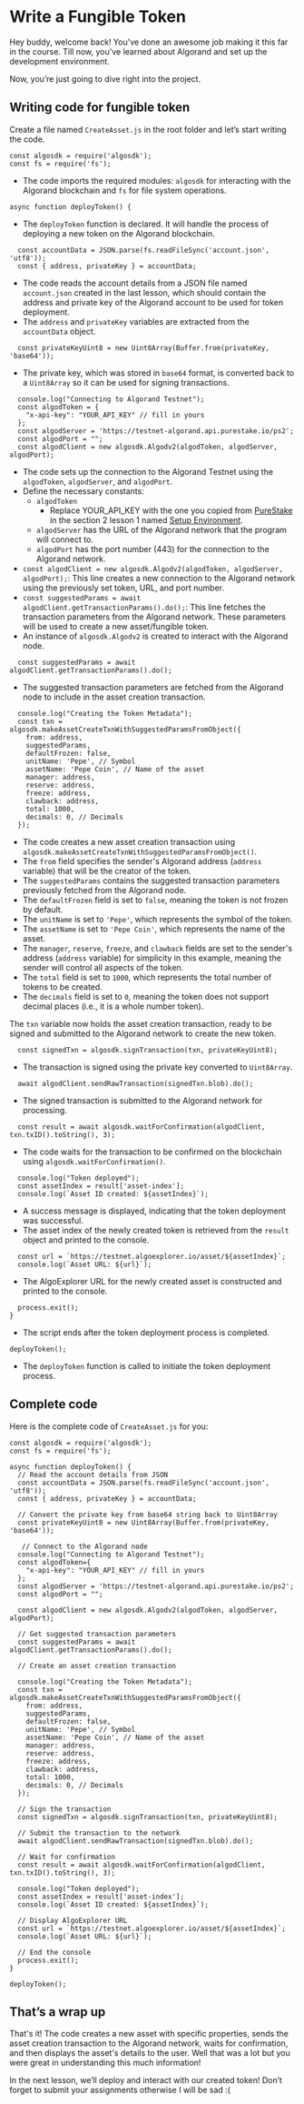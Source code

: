 # Write a Fungible Token

Hey buddy, welcome back! You've done an awesome job making it this far in the course. Till now, you've learned about Algorand and set up the development environment.

Now, you’re just going to dive right into the project.

## Writing code for fungible token

Create a file named `CreateAsset.js` in the root folder and let’s start writing the code.

```
const algosdk = require('algosdk');
const fs = require('fs');
```

- The code imports the required modules: `algosdk` for interacting with the Algorand blockchain and `fs` for file system operations.

```
async function deployToken() {
```

- The `deployToken` function is declared. It will handle the process of deploying a new token on the Algorand blockchain.

```
  const accountData = JSON.parse(fs.readFileSync('account.json', 'utf8'));
  const { address, privateKey } = accountData;
```

- The code reads the account details from a JSON file named `account.json` created in the last lesson, which should contain the address and private key of the Algorand account to be used for token deployment.
- The `address` and `privateKey` variables are extracted from the `accountData` object.

```
  const privateKeyUint8 = new Uint8Array(Buffer.from(privateKey, 'base64'));
```

- The private key, which was stored in `base64` format, is converted back to a `Uint8Array` so it can be used for signing transactions.

```
  console.log("Connecting to Algorand Testnet");
  const algodToken = {
    "x-api-key": "YOUR_API_KEY" // fill in yours
  };
  const algodServer = 'https://testnet-algorand.api.purestake.io/ps2';
  const algodPort = "";
  const algodClient = new algosdk.Algodv2(algodToken, algodServer, algodPort);
```

- The code sets up the connection to the Algorand Testnet using the `algodToken`, `algodServer`, and `algodPort`.
- Define the necessary constants:
    - `algodToken`
        - Replace YOUR_API_KEY with the one you copied from [PureStake](https://developer.purestake.io/login) in the section 2 lesson 1 named [Setup Environment](https://metaschool.so/courses/create-a-fungible-token-on-algorand-with-js/lesson/b381dc8f-0701-49d3-bb24-194c88ed772e).
    - `algodServer` has the URL of the Algorand network that the program will connect to.
    - `algodPort` has the port number (443) for the connection to the Algorand network.
- `const algodClient = new algosdk.Algodv2(algodToken, algodServer, algodPort);`: This line creates a new connection to the Algorand network using the previously set token, URL, and port number.
- `const suggestedParams = await algodClient.getTransactionParams().do();`: This line fetches the transaction parameters from the Algorand network. These parameters will be used to create a new asset/fungible token.
- An instance of `algosdk.Algodv2` is created to interact with the Algorand node.

```
  const suggestedParams = await algodClient.getTransactionParams().do();
```

- The suggested transaction parameters are fetched from the Algorand node to include in the asset creation transaction.

```
  console.log("Creating the Token Metadata");
  const txn = algosdk.makeAssetCreateTxnWithSuggestedParamsFromObject({
    from: address,
    suggestedParams,
    defaultFrozen: false,
    unitName: 'Pepe', // Symbol
    assetName: 'Pepe Coin', // Name of the asset
    manager: address,
    reserve: address,
    freeze: address,
    clawback: address,
    total: 1000,
    decimals: 0, // Decimals
  });
```

- The code creates a new asset creation transaction using `algosdk.makeAssetCreateTxnWithSuggestedParamsFromObject()`.
- The `from` field specifies the sender's Algorand address (`address` variable) that will be the creator of the token.
- The `suggestedParams` contains the suggested transaction parameters previously fetched from the Algorand node.
- The `defaultFrozen` field is set to `false`, meaning the token is not frozen by default.
- The `unitName` is set to `'Pepe'`, which represents the symbol of the token.
- The `assetName` is set to `'Pepe Coin'`, which represents the name of the asset.
- The `manager`, `reserve`, `freeze`, and `clawback` fields are set to the sender's address (`address` variable) for simplicity in this example, meaning the sender will control all aspects of the token.
- The `total` field is set to `1000`, which represents the total number of tokens to be created.
- The `decimals` field is set to `0`, meaning the token does not support decimal places (i.e., it is a whole number token).

The `txn` variable now holds the asset creation transaction, ready to be signed and submitted to the Algorand network to create the new token.

```
  const signedTxn = algosdk.signTransaction(txn, privateKeyUint8);
```

- The transaction is signed using the private key converted to `Uint8Array`.

```
  await algodClient.sendRawTransaction(signedTxn.blob).do();
```

- The signed transaction is submitted to the Algorand network for processing.

```
  const result = await algosdk.waitForConfirmation(algodClient, txn.txID().toString(), 3);

```

- The code waits for the transaction to be confirmed on the blockchain using `algosdk.waitForConfirmation()`.

```
  console.log("Token deployed");
  const assetIndex = result['asset-index'];
  console.log(`Asset ID created: ${assetIndex}`);
```

- A success message is displayed, indicating that the token deployment was successful.
- The asset index of the newly created token is retrieved from the `result` object and printed to the console.

```
  const url = `https://testnet.algoexplorer.io/asset/${assetIndex}`;
  console.log(`Asset URL: ${url}`);
```

- The AlgoExplorer URL for the newly created asset is constructed and printed to the console.

```
  process.exit();
}
```

- The script ends after the token deployment process is completed.

```
deployToken();
```

- The `deployToken` function is called to initiate the token deployment process.

## Complete code

Here is the complete code of `CreateAsset.js` for you:

```
const algosdk = require('algosdk');
const fs = require('fs');

async function deployToken() {
  // Read the account details from JSON
  const accountData = JSON.parse(fs.readFileSync('account.json', 'utf8'));
  const { address, privateKey } = accountData;

  // Convert the private key from base64 string back to Uint8Array
  const privateKeyUint8 = new Uint8Array(Buffer.from(privateKey, 'base64'));

   // Connect to the Algorand node
  console.log("Connecting to Algorand Testnet");
  const algodToken={
    "x-api-key": "YOUR_API_KEY" // fill in yours
  };
  const algodServer = 'https://testnet-algorand.api.purestake.io/ps2';
  const algodPort = "";

  const algodClient = new algosdk.Algodv2(algodToken, algodServer, algodPort);

  // Get suggested transaction parameters
  const suggestedParams = await algodClient.getTransactionParams().do();

  // Create an asset creation transaction

  console.log("Creating the Token Metadata");
  const txn = algosdk.makeAssetCreateTxnWithSuggestedParamsFromObject({
    from: address,
    suggestedParams,
    defaultFrozen: false,
    unitName: 'Pepe', // Symbol
    assetName: 'Pepe Coin', // Name of the asset
    manager: address,
    reserve: address,
    freeze: address,
    clawback: address,
    total: 1000,
    decimals: 0, // Decimals
  });

  // Sign the transaction
  const signedTxn = algosdk.signTransaction(txn, privateKeyUint8);

  // Submit the transaction to the network
  await algodClient.sendRawTransaction(signedTxn.blob).do();

  // Wait for confirmation
  const result = await algosdk.waitForConfirmation(algodClient, txn.txID().toString(), 3);
  
  console.log("Token deployed");
  const assetIndex = result['asset-index'];
  console.log(`Asset ID created: ${assetIndex}`);

  // Display AlgoExplorer URL
  const url = `https://testnet.algoexplorer.io/asset/${assetIndex}`;
  console.log(`Asset URL: ${url}`);

  // End the console
  process.exit();
}

deployToken();
```

## That’s a wrap up

That's it! The code creates a new asset with specific properties, sends the asset creation transaction to the Algorand network, waits for confirmation, and then displays the asset's details to the user. Well that was a lot but you were great in understanding this much information!

In the next lesson, we’ll deploy and interact with our created token! Don’t forget to submit your assignments otherwise I will be sad :(